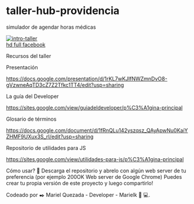 # taller-hub-providencia
simulador de agendar horas médicas

<a href="https://ibb.co/sQ9DQKN"><img src="https://i.ibb.co/92Hf2b1/intro-taller.png" alt="intro-taller" border="0"></a><br /><a target='_blank' href='https://imgbb.com/'>hd full facebook</a><br />

Recursos del taller 

Presentación 

https://docs.google.com/presentation/d/1rKL7wKJlfNWZmnDvO8-gVzwneAqTD3cZ7Z2Tfkc1TT4/edit?usp=sharing

La guía del Developer

https://sites.google.com/view/guiadeldeveloper/p%C3%A1gina-principal

Glosario de términos

https://docs.google.com/document/d/1fRnQLu142yszqsz_QAyApwNu0KaiYZHMF9UXux3S_rI/edit?usp=sharing

Repositorio de utilidades para JS

https://sites.google.com/view/utilidades-para-js/p%C3%A1gina-principal

Cómo usar? 🔧 
Descarga el repositorio y abrelo con algún web server de tu preferencia (por ejemplo 200OK Web server de Google Chrome) Puedes crear tu propia versión de este proyecto y luego compartirlo!

Codeado por ✒️ Mariel Quezada - Developer - Marielk 👩 💻.
